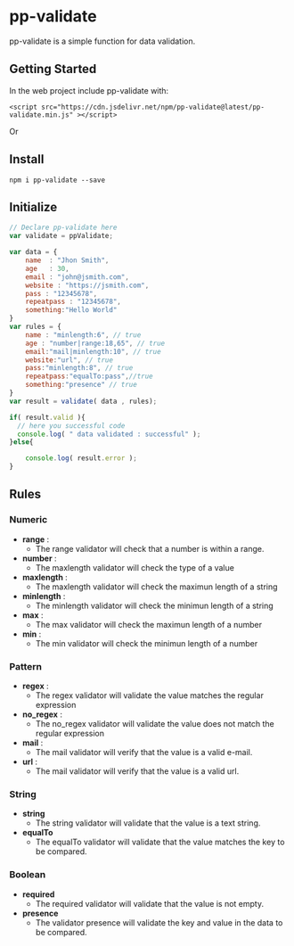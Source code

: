 # pp-validate

pp-validate is a simple function for data validation.

## Getting Started

In the web project include pp-validate with:

```
<script src="https://cdn.jsdelivr.net/npm/pp-validate@latest/pp-validate.min.js" ></script>
```

Or

## Install

```console
npm i pp-validate --save
```
## Initialize

```javascript
// Declare pp-validate here
var validate = ppValidate;

var data = {
    name  : "Jhon Smith",
    age   : 30,
    email : "john@jsmith.com",
    website : "https://jsmith.com",
    pass : "12345678",
    repeatpass : "12345678",
    something:"Hello World"
}
var rules = {
    name : "minlength:6", // true
    age : "number|range:18,65", // true
    email:"mail|minlength:10", // true
    website:"url", // true
    pass:"minlength:8", // true
    repeatpass:"equalTo:pass",//true
    something:"presence" // true
}
var result = validate( data , rules);

if( result.valid ){
  // here you successful code
  console.log( " data validated : successful" );
}else{

    console.log( result.error );
}
```
## Rules

### Numeric
  * **range** :
     - The range validator will check that a number is within a range.
  * **number** :
     - The maxlength validator will check the type of a value
  * **maxlength** :
      - The maxlength validator will check the maximun length of a string
  * **minlength** :
      - The minlength validator will check the minimun length of a string
  * **max** :
      - The max validator will check the maximun length of a number
  * **min** :
     - The min validator will check the minimun length of a number

### Pattern
  * **regex** :
    - The regex validator will validate the value matches the regular expression
  * **no_regex** :
    - The no_regex validator will validate the value does not match the regular expression
  * **mail** :
    - The mail validator will verify that the value is a valid e-mail.
  * **url** :
    - The mail validator will verify that the value is a valid url.

### String
  * **string**
    - The string validator will validate that the value is a text string.
  * **equalTo**
    - The equalTo validator will validate that the value matches the key to be compared.

### Boolean
  * **required**
    - The required validator will validate that the value is not empty.
  * **presence**
    - The validator presence will validate the key and value in the data to be compared.
